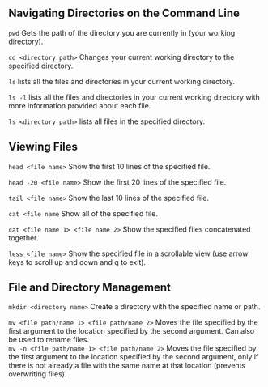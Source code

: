 ## Navigating Directories on the Command Line

`pwd` Gets the path of the directory you are currently in (your working directory). 

`cd <directory path>` Changes your current working directory to the specified directory.

`ls` lists all the files and directories in your current working directory. 

`ls -l` lists all the files and directories in your current working directory with more information provided about each file.

`ls <directory path>` lists all files in the specified directory.

## Viewing Files

`head <file name>` Show the first 10 lines of the specified file.

`head -20 <file name>` Show the first 20 lines of the specified file. 

`tail <file name>` Show the last 10 lines of the specified file.

`cat <file name` Show all of the specified file.

`cat <file name 1> <file name 2>` Show the specified files concatenated together.

`less <file name>` Show the specified file in a scrollable view (use arrow keys to scroll up and down and q to exit).

## File and Directory Management

`mkdir <directory name>` Create a directory with the specified name or path.  

`mv <file path/name 1> <file path/name 2>` Moves the file specified by the first argument to the location specified by the second argument. Can also be used to rename files.  
`mv -n <file path/name 1> <file path/name 2>` Moves the file specified by the first argument to the location specified by the second argument, only if there is not already a file with the same name at that location (prevents overwriting files).
